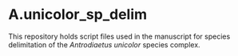 # A.unicolor_sp_delim
This repository holds script files used in the manuscript for species delimitation of the *Antrodiaetus unicolor* species complex.
